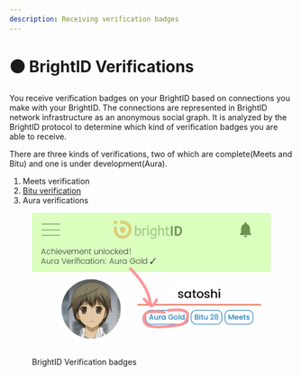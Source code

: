 ```yaml
---
description: Receiving verification badges
---
```


# 🟠 BrightID Verifications

You receive verification badges on your BrightID based on connections you make with your BrightID. The connections are represented in BrightID network infrastructure as an anonymous social graph. It is analyzed by the BrightID protocol to determine which kind of verification badges you are able to receive.

There are three kinds of verifications, two of which are complete(Meets and Bitu) and one is under development(Aura).

1. Meets verification
2. [Bitu verification](bitu-verification.md)
3. Aura verifications

<figure><img src="../.gitbook/assets/FmP18tvaYAMnJjU.jpeg" alt="BrightID Verification badges"><figcaption><p>BrightID Verification badges</p></figcaption></figure>
